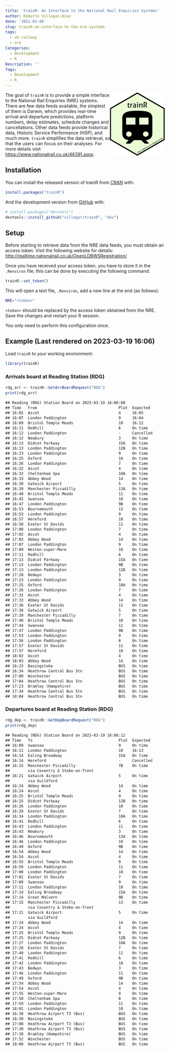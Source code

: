 ```yaml
---
title: 'trainR: An Interface to the National Rail Enquiries Systems'
author: Roberto Villegas-Diaz
date: '2021-02-08'
slug: trainR-an-interface-to-the-nre-systems
tags:
  - uk-railway
  - nre
Categories:
  - Development
  - R
Description: ''
Tags:
  - Development
  - R
---
```


<img src="https://raw.githubusercontent.com/villegar/trainR/main/inst/images/logo.png" alt="logo" align="right" height=200px/>

The goal of `trainR` is to provide a simple interface to the 
National Rail Enquiries (NRE) systems. There are few data feeds 
available, the simplest of them is Darwin, which provides real-time 
arrival and departure predictions, platform numbers, delay estimates, 
schedule changes and cancellations. Other data feeds provide historical 
data, Historic Service Performance (HSP), and much more. `trainR` 
simplifies the data retrieval, so that the users can focus on their 
analyses. For more details visit 
https://www.nationalrail.co.uk/46391.aspx.

## Installation

You can install the released version of trainR from [CRAN](https://CRAN.R-project.org) with:

``` r
install.packages("trainR")
```

And the development version from [GitHub](https://github.com/) with:

``` r
# install.packages("devtools")
devtools::install_github("villegar/trainR", "dev")
```

## Setup
Before starting to retrieve data from the NRE data feeds, you must obtain an access token. 
Visit the following website for details: http://realtime.nationalrail.co.uk/OpenLDBWSRegistration/

Once you have received your access token, you have to store it in the `.Renviron` file; this can be 
done by executing the following command:


```r
trainR::set_token()
```

This will open a text file, `.Renviron`, add a new line at the end (as follows):

```bash
NRE="<token>"
```

`<token>` should be replaced by the access token obtained from the NRE. Save the changes and restart 
your R session.

You only need to perform this configuration once.

## Example (Last rendered on 2023-03-19 16:06)

Load `trainR` to your working environment:

```r
library(trainR)
```

### Arrivals board at Reading Station (RDG)


```r
rdg_arr <- trainR::GetArrBoardRequest("RDG")
print(rdg_arr)
```

```
## Reading (RDG) Station Board on 2023-03-19 16:06:08
## Time   From                                    Plat  Expected
## 16:02  Ascot                                   4     16:05
## 16:07  London Paddington                       9     16:04
## 16:09  Bristol Temple Meads                    10    16:12
## 16:11  Redhill                                 6     On time
## 16:12  London Paddington                       -     Cancelled
## 16:12  Newbury                                 3     On time
## 16:13  Didcot Parkway                          15A   On time
## 16:13  London Paddington                       12B   On time
## 16:23  London Paddington                       9     On time
## 16:25  Oxford                                  10    On time
## 16:26  London Paddington                       7     On time
## 16:32  Ascot                                   4     On time
## 16:32  Cheltenham Spa                          10A   On time
## 16:33  Abbey Wood                              14    On time
## 16:38  Gatwick Airport                         5     On time
## 16:39  Manchester Piccadilly                   13A   On time
## 16:40  Bristol Temple Meads                    11    On time
## 16:45  Swansea                                 10    On time
## 16:47  London Paddington                       9B    On time
## 16:53  Bournemouth                             13    On time
## 16:53  London Paddington                       9     On time
## 16:57  Hereford                                10    On time
## 16:58  Exeter St Davids                        11    On time
## 17:00  London Paddington                       7     On time
## 17:02  Ascot                                   4     On time
## 17:03  Abbey Wood                              14    On time
## 17:07  London Paddington                       9     On time
## 17:09  Weston-super-Mare                       10    On time
## 17:11  Redhill                                 6     On time
## 17:13  Didcot Parkway                          15A   On time
## 17:13  London Paddington                       9B    On time
## 17:13  London Paddington                       12B   On time
## 17:20  Bedwyn                                  3     On time
## 17:23  London Paddington                       9     On time
## 17:25  Oxford                                  10A   On time
## 17:26  London Paddington                       7     On time
## 17:32  Ascot                                   4     On time
## 17:33  Abbey Wood                              14    On time
## 17:36  Exeter St Davids                        11    On time
## 17:38  Gatwick Airport                         5     On time
## 17:39  Manchester Piccadilly                   7     On time
## 17:40  Bristol Temple Meads                    10    On time
## 17:44  Swansea                                 11    On time
## 17:47  London Paddington                       9B    On time
## 17:53  London Paddington                       9     On time
## 17:56  London Paddington                       8     On time
## 17:57  Exeter St Davids                        11    On time
## 17:57  Hereford                                10    On time
## 18:02  Ascot                                   4     On time
## 18:03  Abbey Wood                              14    On time
## 16:23  Basingstoke                             BUS   On time
## 16:34  Heathrow Central Bus Stn                BUS   On time
## 17:00  Winchester                              BUS   On time
## 17:04  Heathrow Central Bus Stn                BUS   On time
## 17:23  Bramley (Hampshire)                     BUS   On time
## 17:34  Heathrow Central Bus Stn                BUS   On time
## 18:04  Heathrow Central Bus Stn                BUS   On time
```

### Departures board at Reading Station (RDG)


```r
rdg_dep <- trainR::GetDepBoardRequest("RDG")
print(rdg_dep)
```

```
## Reading (RDG) Station Board on 2023-03-19 16:06:12
## Time   To                                      Plat  Expected
## 16:09  Swansea                                 9     On time
## 16:11  London Paddington                       10    16:13
## 16:14  Ealing Broadway                         15A   On time
## 16:14  Hereford                                -     Cancelled
## 16:15  Manchester Piccadilly                   7B    On time
##        via Coventry & Stoke-on-Trent           
## 16:21  Gatwick Airport                         5     On time
##        via Guildford                           
## 16:24  Abbey Wood                              14    On time
## 16:24  Ascot                                   4     On time
## 16:25  Bristol Temple Meads                    9     On time
## 16:25  Didcot Parkway                          12B   On time
## 16:26  London Paddington                       10    On time
## 16:28  Exeter St Davids                        7     On time
## 16:34  London Paddington                       10A   On time
## 16:41  Redhill                                 6     On time
## 16:43  London Paddington                       11    On time
## 16:43  Newbury                                 3     On time
## 16:46  Bournemouth                             13A   On time
## 16:46  London Paddington                       10    On time
## 16:49  Oxford                                  9B    On time
## 16:54  Abbey Wood                              14    On time
## 16:54  Ascot                                   4     On time
## 16:55  Bristol Temple Meads                    9     On time
## 16:59  London Paddington                       11    On time
## 17:00  London Paddington                       10    On time
## 17:01  Exeter St Davids                        7     On time
## 17:09  Swansea                                 9     On time
## 17:11  London Paddington                       10    On time
## 17:14  Ealing Broadway                         15A   On time
## 17:14  Great Malvern                           9B    On time
## 17:15  Manchester Piccadilly                   13    On time
##        via Coventry & Stoke-on-Trent           
## 17:21  Gatwick Airport                         5     On time
##        via Guildford                           
## 17:24  Abbey Wood                              14    On time
## 17:24  Ascot                                   4     On time
## 17:25  Bristol Temple Meads                    9     On time
## 17:25  Didcot Parkway                          12B   On time
## 17:27  London Paddington                       10A   On time
## 17:28  Exeter St Davids                        7     On time
## 17:40  London Paddington                       11    On time
## 17:41  Redhill                                 6     On time
## 17:42  London Paddington                       10    On time
## 17:43  Bedwyn                                  3     On time
## 17:46  London Paddington                       11    On time
## 17:49  Oxford                                  9B    On time
## 17:54  Abbey Wood                              14    On time
## 17:54  Ascot                                   4     On time
## 17:55  Weston-super-Mare                       9     On time
## 17:58  Cheltenham Spa                          8     On time
## 17:59  London Paddington                       11    On time
## 18:01  London Paddington                       10    On time
## 16:30  Heathrow Airport T3 (Bus)               BUS   On time
## 16:38  Basingstoke                             BUS   On time
## 17:00  Heathrow Airport T3 (Bus)               BUS   On time
## 17:30  Heathrow Airport T3 (Bus)               BUS   On time
## 17:38  Bramley (Hampshire)                     BUS   On time
## 17:52  Winchester                              BUS   On time
## 18:00  Heathrow Airport T3 (Bus)               BUS   On time
```

